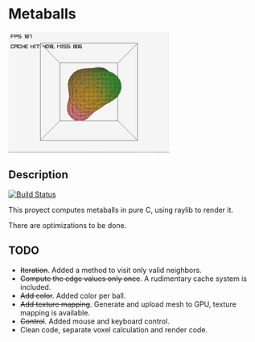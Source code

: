 # Metaballs
![Thumbnail](./thumbnail.gif)

## Description

[![Build Status](https://github.com/casensiom/metaballs/actions/workflows/cmake-multi-platform.yml/badge.svg)](https://github.com/casensiom/metaballs/actions)


This proyect computes metaballs in pure C, using raylib to render it.

There are optimizations to be done.

## TODO

 - ~~Iteration~~. Added a method to visit only valid neighbors.
 - ~~Compute the edge values only once~~. A rudimentary cache system is included.
 - ~~Add color~~. Added color per ball.
 - ~~Add texture mapping~~. Generate and upload mesh to GPU, texture mapping is available.
 - ~~Control~~. Added mouse and keyboard control.
 - Clean code, separate voxel calculation and render code.
